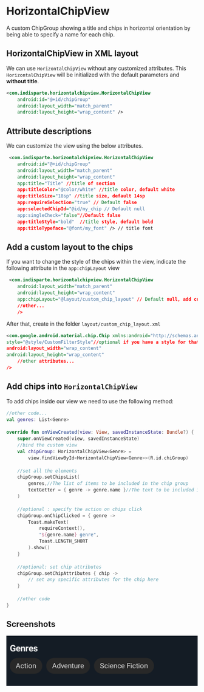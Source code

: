 # HorizontalChipView

A custom ChipGroup showing a title and chips in horizontal orientation by being able to specify a
name for each chip.

## HorizontalChipView in XML layout

We can use `HorizontalChipView` without any customized attributes. This `HorizontalChipView` will be
initialized with the default parameters and **without title**.

```xml
<com.indisparte.horizontalchipview.HorizontalChipView 
    android:id="@+id/chipGroup"
    android:layout_width="match_parent" 
    android:layout_height="wrap_content" />
```   

## Attribute descriptions

We can customize the view using the below attributes.

```xml
 <com.indisparte.horizontalchipview.HorizontalChipView
    android:id="@+id/chipGroup"
    android:layout_width="match_parent"
    android:layout_height="wrap_content"
    app:title="Title" //title of section
    app:titleColor="@color/white" //title color, default white
    app:titleSize="18sp" //title size, default 14sp
    app:requireSelection="true" // Default false
    app:selectedChipId="@id/my_chip // Default null
    app:singleCheck="false"//Default false
    app:titleStyle="bold"  //title style, default bold
    app:titleTypeface="@font/my_font" /> // title font
```   
## Add a custom layout to the chips
If you want to change the style of the chips within the view, indicate the following attribute in the `app:chipLayout` view

```xml
 <com.indisparte.horizontalchipview.HorizontalChipView
    android:layout_width="match_parent"
    android:layout_height="wrap_content"
    app:chipLayout="@layout/custom_chip_layout" // Default null, add custom layout to chips
    //other...
    />
``` 
After that, create in the folder `layout/custom_chip_layout.xml`

```xml
<com.google.android.material.chip.Chip xmlns:android="http://schemas.android.com/apk/res/android"
style="@style/CustomFilterStyle"//optional if you have a style for that
android:layout_width="wrap_content"
android:layout_height="wrap_content"
    //other attributes...
/>
``` 

## Add chips into `HorizontalChipView`

To add chips inside our view we need to use the following method:

```kotlin
//other code...
val genres: List<Genre>

override fun onViewCreated(view: View, savedInstanceState: Bundle?) {
    super.onViewCreated(view, savedInstanceState)
    //bind the custom view
    val chipGroup: HorizontalChipView<Genre> =
        view.findViewById<HorizontalChipView<Genre>>(R.id.chiGroup)

    //set all the elements
    chipGroup.setChipsList(
        genres,//The list of items to be included in the chip group
        textGetter = { genre -> genre.name }//The text to be included in the chip
    )
    
    //optional : specify the action on chips click
    chipGroup.onChipClicked = { genre ->
        Toast.makeText(
            requireContext(),
            "${genre.name} genre",
            Toast.LENGTH_SHORT
        ).show()
    }
    
    //optional: set chip attributes
    chipGroup.setChipAttributes { chip ->
        // set any specific attributes for the chip here
    }
    
    //other code
}
```

## Screenshots

![screenshot](screenshot/image.png)

